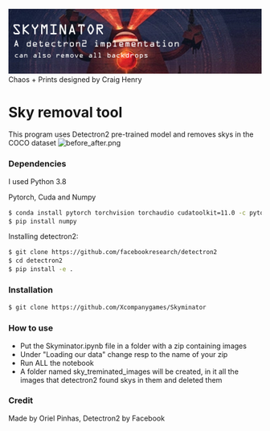 ![logo.png](logo.png)
Chaos + Prints designed by Craig Henry

# Sky removal tool
This program uses Detectron2 pre-trained model and removes skys in the COCO dataset
![before_after.png](before_after.png)

### Dependencies 
I used Python 3.8

Pytorch, Cuda and Numpy
```sh
$ conda install pytorch torchvision torchaudio cudatoolkit=11.0 -c pytorch
$ pip install numpy
```
Installing detectron2:
```sh
$ git clone https://github.com/facebookresearch/detectron2
$ cd detectron2
$ pip install -e .
```


### Installation

```sh
$ git clone https://github.com/Xcompanygames/Skyminator
```

### How to use
* Put the Skyminator.ipynb file in a folder with a zip containing images 
* Under "Loading our data" change resp to the name of your zip 
* Run ALL the notebook
* A folder named sky_treminated_images will be created, in it all the images that detectron2 found skys in them and deleted them


### Credit
Made by Oriel Pinhas, Detectron2 by Facebook

